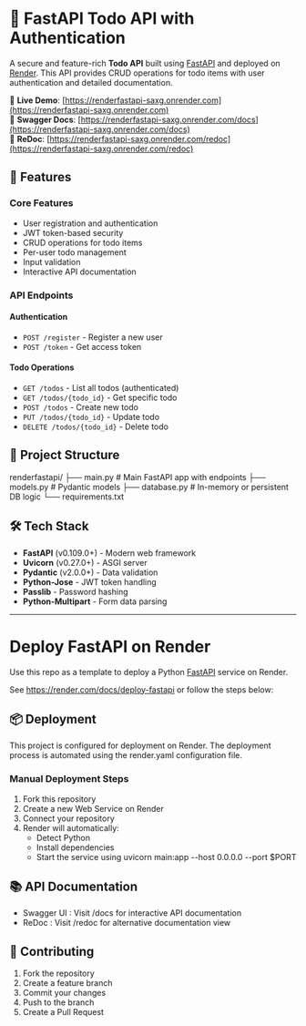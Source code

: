# 📝 FastAPI Todo API with Authentication

A secure and feature-rich **Todo API** built using [FastAPI](https://fastapi.tiangolo.com/) and deployed on [Render](https://render.com/). This API provides CRUD operations for todo items with user authentication and detailed documentation.

🔗 **Live Demo**: [https://renderfastapi-saxg.onrender.com](https://renderfastapi-saxg.onrender.com)  
📘 **Swagger Docs**: [https://renderfastapi-saxg.onrender.com/docs](https://renderfastapi-saxg.onrender.com/docs)  
📖 **ReDoc**: [https://renderfastapi-saxg.onrender.com/redoc](https://renderfastapi-saxg.onrender.com/redoc)

## 🚀 Features

### Core Features
- User registration and authentication
- JWT token-based security
- CRUD operations for todo items
- Per-user todo management
- Input validation
- Interactive API documentation

### API Endpoints

#### Authentication
- `POST /register` - Register a new user
- `POST /token` - Get access token

#### Todo Operations
- `GET /todos` - List all todos (authenticated)
- `GET /todos/{todo_id}` - Get specific todo
- `POST /todos` - Create new todo
- `PUT /todos/{todo_id}` - Update todo
- `DELETE /todos/{todo_id}` - Delete todo

## 📂 Project Structure
renderfastapi/
├── main.py # Main FastAPI app with endpoints
├── models.py # Pydantic models
├── database.py # In-memory or persistent DB logic
└── requirements.txt

## 🛠️ Tech Stack

- **FastAPI** (v0.109.0+) - Modern web framework
- **Uvicorn** (v0.27.0+) - ASGI server
- **Pydantic** (v2.0.0+) - Data validation
- **Python-Jose** - JWT token handling
- **Passlib** - Password hashing
- **Python-Multipart** - Form data parsing

---


# Deploy FastAPI on Render

Use this repo as a template to deploy a Python [FastAPI](https://fastapi.tiangolo.com) service on Render.

See https://render.com/docs/deploy-fastapi or follow the steps below:

## 📦 Deployment
This project is configured for deployment on Render. The deployment process is automated using the render.yaml configuration file.

### Manual Deployment Steps
1. Fork this repository
2. Create a new Web Service on Render
3. Connect your repository
4. Render will automatically:
   - Detect Python
   - Install dependencies
   - Start the service using uvicorn main:app --host 0.0.0.0 --port $PORT
## 📚 API Documentation
- Swagger UI : Visit /docs for interactive API documentation
- ReDoc : Visit /redoc for alternative documentation view
## 🤝 Contributing
1. Fork the repository
2. Create a feature branch
3. Commit your changes
4. Push to the branch
5. Create a Pull Request